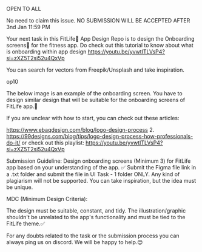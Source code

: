 OPEN TO ALL

No need to claim this issue. NO SUBMISSION WILL BE ACCEPTED AFTER 3nd Jan 11:59 PM

Your next task in this FitLife💪 App Design Repo is to design the Onboarding screens📱 for the fitness app. Do check out this tutorial to know about what is onboarding within app design https://youtu.be/yvwtITLVsP4?si=zXZ5T2si52u4QxVp

You can search for vectors from Freepik/Unsplash and take inspiration.

op10

The below image is an example of the onboarding screen. You have to design similar design that will be suitable for the onboarding screens of FitLife app.💪

If you are unclear with how to start, you can check out these articles:

https://www.ebaqdesign.com/blog/logo-design-process 2. https://99designs.com/blog/tips/logo-design-process-how-professionals-do-it/
or check out this playlist:
https://youtu.be/yvwtITLVsP4?si=zXZ5T2si52u4QxVp

Submission Guideline:
Design onboarding screens (Minimum 3) for FitLife app based on your understanding of the app. ✅
Submit the Figma file link in a .txt folder and submit the file in UI Task - 1 folder ONLY.
Any kind of plagiarism will not be supported. You can take inspiration, but the idea must be unique.

MDC (Minimum Design Criteria):

The design must be suitable, constant, and tidy. The illustration/graphic shouldn't be unrelated to the app's functionality and must be tied to the FitLife theme.✅

For any doubts related to the task or the submission process you can always ping us on discord. We will be happy to help.😊
